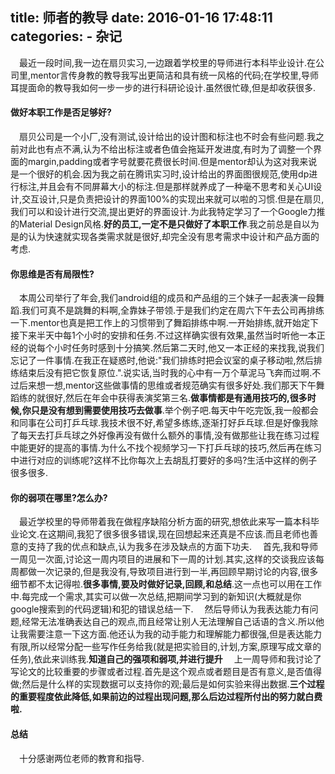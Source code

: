 title: 师者的教导
date: 2016-01-16 17:48:11
categories:
	- 杂记
---
&emsp;最近一段时间,我一边在扇贝实习,一边跟着学校里的导师进行本科毕业设计.在公司里,mentor言传身教的教导我写出更简洁和具有统一风格的代码;在学校里,导师耳提面命的教导我如何一步一步的进行科研论设计.虽然很忙碌,但是却收获很多.
#### 做好本职工作是否足够好?
&emsp;扇贝公司是一个小厂,没有测试,设计给出的设计图和标注也不时会有些问题.我之前对此也有点不满,认为不给出标注或者色值会拖延开发进度,有时为了调整一个界面的margin,padding或者字号就要花费很长时间.但是mentor却认为这对我来说是一个很好的机会.因为我之前在腾讯实习时,设计给出的界面图很规范,使用dp进行标注,并且会有不同屏幕大小的标注.但是那样就养成了一种毫不思考和关心UI设计,交互设计,只是负责把设计的界面100%的实现出来就可以啦的习惯.但是在扇贝,我们可以和设计进行交流,提出更好的界面设计.为此我特定学习了一个Google力推的Material Design风格.**好的员工,一定不是只做好了本职工作**.我之前总是自以为是的认为快速就实现各类需求就是很好,却完全没有思考需求中设计和产品方面的考虑.
#### 你思维是否有局限性?
&emsp;本周公司举行了年会,我们android组的成员和产品组的三个妹子一起表演一段舞蹈.我们可真不是跳舞的料啊,全靠妹子带领.于是我们约定在周六下午去公司再排练一下.mentor也真是把工作上的习惯带到了舞蹈排练中啊.一开始排练,就开始定下接下来半天中每1个小时的安排和任务.不过这样确实很有效果,虽然当时听他一本正经的说每个小时任务时感到十分搞笑.然后第二天时,他又一本正经的来找我,说我们忘记了一件事情.在我正在疑惑时,他说:"我们排练时把会议室的桌子移动啦,然后排练结束后没有把它恢复原位.".说实话,当时我的心中有一万个草泥马飞奔而过啊.不过后来想一想,mentor这些做事情的思维或者规范确实有很多好处.我们那天下午舞蹈练的就很好,然后在年会中获得表演奖第三名.**做事情都是有通用技巧的,很多时候,你只是没有想到需要使用技巧去做事**.举个例子吧.每天中午吃完饭,我一般都会和同事在公司打乒乓球.我技术很不好,希望多练练,逐渐打好乒乓球.但是好像我除了每天去打乒乓球之外好像再没有做什么额外的事情,没有做那些让我在练习过程中能更好的提高的事情.为什么不找个视频学习一下打乒乓球的技巧,然后再在练习中进行对应的训练呢?这样不比你每次上去胡乱打要好的多吗?生活中这样的例子很多很多.
#### 你的弱项在哪里?怎么办?
&emsp;最近学校里的导师带着我在做程序缺陷分析方面的研究,想依此来写一篇本科毕业论文.在这期间,我犯了很多很多错误,现在回想起来还真是不应该.而且老师也善意的支持了我的优点和缺点,认为我多在涉及缺点的方面下功夫.
&emsp;首先,我和导师一周见一次面,讨论这一周内项目的进展和下一周的计划.其实,这样的交谈我应该每周都做一次记录的,但是我没有,导致项目进行到一半,再回顾早期讨论的内容,很多细节都不太记得啦.**很多事情,要及时做好记录,回顾,和总结**.这一点也可以用在工作中.每完成一个需求,其实可以做一次总结,把期间学习到的新知识(大概就是你google搜索到的代码逻辑)和犯的错误总结一下.
&emsp;然后导师认为我表达能力有问题,经常无法准确表达自己的观点,而且经常让别人无法理解自己话语的含义.所以他让我需要注意一下这方面.他还认为我的动手能力和理解能力都很强,但是表达能力有限,所以经常分配一些写作任务给我(就是把实验目的,计划,方案,原理写成文章的任务),依此来训练我.**知道自己的强项和弱项,并进行提升**
&emsp;上一周导师和我讨论了写论文的比较重要的步骤或者过程.首先是这个观点或者题目是否有意义,是否值得做;然后是什么样的实现数据可以支持你的观;最后是如何实验来得出数据.**三个过程的重要程度依此降低,如果前边的过程出现问题,那么后边过程所付出的努力就白费啦.**

#### 总结
&emsp;十分感谢两位老师的教育和指导.
